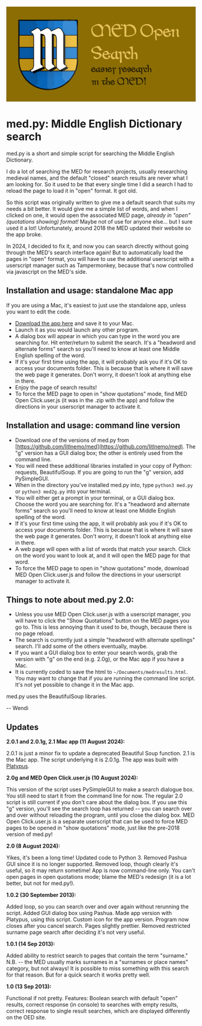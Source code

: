 ![MED Open Search: Easier research in the MED!](MEDOpenSearchGraphic.png)

# med.py: Middle English Dictionary search

med.py is a short and simple script for searching the Middle English Dictionary. 

I do a lot of searching the MED for research projects, usually researching medieval names, and the default "closed" search results are never what I am looking for. So it used to be that every single time I did a search I had to reload the page to load it in "open" format. It got old.

So this script was originally written to give me a default search that suits my needs a bit better. It would give me a simple list of words, and when I clicked on one, it would open the associated MED page, *already in "open" (quotations showing) format!* Maybe not of use for anyone else... but I sure used it a lot! Unfortunately, around 2018 the MED updated their website so the app broke. 

In 2024, I decided to fix it, and now you can search directly without going through the MED's search interface again! But to automatically load the pages in "open" format, you will have to use the additional userscript with a userscript manager such as Tampermonkey, because that's now controlled via javascript on the MED's side.

## Installation and usage: standalone Mac app

If you are using a Mac, it's easiest to just use the standalone app, unless you want to edit the code. 
* [Download the app here](https://github.com/litlnemo/med/releases/tag/v2.1) and save it to your Mac.
* Launch it as you would launch any other program.
* A dialog box will appear in which you can type in the word you are searching for. Hit enter/return to submit the search. It's a "headword and alternate forms" search so you'll need to know at least one Middle English spelling of the word.
* If it's your first time using the app, it will probably ask you if it's OK to access your documents folder. This is because that is where it will save the web page it generates. Don't worry, it doesn't look at anything else in there.
* Enjoy the page of search results!
* To force the MED page to open in "show quotations" mode, find MED Open Click.user.js (it was in the .zip with the app) and follow the directions in your userscript manager to activate it.

## Installation and usage: command line version

* Download one of the versions of med.py from [https://github.com/litlnemo/med](https://github.com/litlnemo/med). The "g" version has a GUI dialog box; the other is entirely used from the command line.
* You will need these additional libraries installed in your copy of Python: requests, BeautifulSoup. If you are going to run the "g" version, add PySimpleGUI.
* When in the directory you've installed med.py into, type `python3 med.py` or `python3 med2g.py` into your terminal.
* You will either get a prompt in your terminal, or a GUI dialog box. Choose the word you are searching for. It's a "headword and alternate forms" search so you'll need to know at least one Middle English spelling of the word.
* If it's your first time using the app, it will probably ask you if it's OK to access your documents folder. This is because that is where it will save the web page it generates. Don't worry, it doesn't look at anything else in there.
* A web page will open with a list of words that match your search. Click on the word you want to look at, and it will open the MED page for that word.
* To force the MED page to open in "show quotations" mode, download MED Open Click.user.js and follow the directions in your userscript manager to activate it.

## Things to note about med.py 2.0:
* Unless you use MED Open Click.user.js with a userscript manager, you will have to click the "Show Quotations" button on the MED pages you go to. This is less annoying than it used to be, though, because there is no page reload.
* The search is currently just a simple "headword with alternate spellings" search. I'll add some of the others eventually, maybe.
* If you want a GUI dialog box to enter your search words, grab the version with "g" on the end (e.g. 2.0g), or the Mac app if you have a Mac.
* It is currently coded to save the html to `~/Documents/medresults.html`. You may want to change that if you are running the command line script. It's not yet possible to change it in the Mac app.

med.py uses the BeautifulSoup libraries.

-- Wendi

## Updates

**2.0.1 and 2.0.1g, 2.1 Mac app (11 August 2024):**

2.0.1 is just a minor fix to update a deprecated Beautiful Soup function. 2.1 is the Mac app. The script underlying it is 2.0.1g. The app was built with [Platypus](https://github.com/sveinbjornt/Platypus).

**2.0g and MED Open Click.user.js (10 August 2024):**

This version of the script uses PySimpleGUI to make a search dialogue box. You still need to start it from the command line for now. The regular 2.0 script is still current if you don't care about the dialog box. If you use this "g" version, you'll see the search loop has returned -- you can search over and over without reloading the program, until you close the dialog box. MED Open Click.user.js is a separate userscript that can be used to force MED pages to be opened in "show quotations" mode, just like the pre-2018 version of med.py! 

**2.0 (8 August 2024):**

Yikes, it's been a long time! Updated code to Python 3. Removed Pashua GUI since it is no longer supported. Removed loop, though clearly it's useful, so it may return sometime! App is now command-line only. You can't open pages in open quotations mode; blame the MED's redesign (it is a lot better, but not for med.py!).

**1.0.2 (30 September 2013):**

Added loop, so you can search over and over again without rerunning the script. Added GUI dialog box using Pashua. Made app version with Platypus, using this script. Custom icon for the app version. Program now closes after you cancel search. Pages slightly prettier.
Removed restricted surname page search after deciding it's not very useful.

**1.0.1 (14 Sep 2013):**

Added ability to restrict search to pages that contain the term "surname." N.B. -- the MED usually marks surnames in a "surnames or place names" category, but not always! It is possible to miss something with this search for that reason. But for a quick search it works pretty well.

**1.0 (13 Sep 2013):**

Functional if not pretty. Features: Boolean search with default "open" results, correct response (in console) to searches with empty results, correct response to single result searches, which are displayed differently on the OED site.









   
